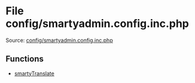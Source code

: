 File config/smartyadmin.config.inc.php
=========
Source: [config/smartyadmin.config.inc.php](https://github.com/PrestaShop/PrestaShop/blob/1.6.1.1/config/smartyadmin.config.inc.php)



Functions
---------

* [smartyTranslate](function.smartyTranslate.md)
